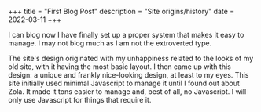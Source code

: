+++
title = "First Blog Post"
description = "Site origins/history"
date = 2022-03-11
+++

I can blog now I have finally set up a proper system that makes it easy to manage. I may not blog much as I am not the extroverted type.

The site's design originated with my unhappiness related to the looks of my old site, with it having the most basic layout. I then came up with this design: a unique and frankly nice-looking design, at least to my eyes. This site initially used minimal Javascript to manage it until I found out about Zola. It made it tons easier to manage and, best of all, no Javascript. I will only use Javascript for things that require it.